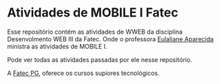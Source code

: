 # Atividades de MOBILE I Fatec

Esse repositório contém as atividades de WWEB da disciplina Desenvolmento WEB III da Fatec. Onde o professora [Eulaliane Aparecida](https://github.com/DutraGames/fatec_dsm) ministra as atividades de MOBILE I.

Pode ver todas as atividades passadas por ele nesse repositório.

A [Fatec PG](https://fatecpg.edu.br/), oferece os cursos supiores tecnológicos.
